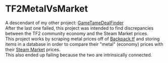 # TF2MetalVsMarket
A descendant of my other project: [GameTameDealFinder](https://github.com/srithon/GameTameDealFinder)  
After the last one failed, this project was intended to find discrepancies between the TF2 community economy and the Steam Market prices.  
This project works by scraping metal prices off of [Backpack.tf](https://backpack.tf/) and storing items in a database in order to compare their "metal" (economy) prices with their [Steam Market](https://steamcommunity.com/market/search?appid=440) prices.  
This also ended up failing because the two are intrinsically connected.  
